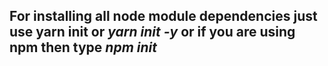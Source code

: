 ## For installing all node module dependencies just use **yarn init** or *yarn init -y* or if you are using npm then type *npm init*